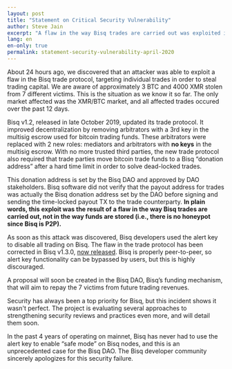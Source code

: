 ```yaml
---
layout: post
title: "Statement on Critical Security Vulnerability"
author: Steve Jain
excerpt: "A flaw in the way Bisq trades are carried out was exploited in early April 2020. <br><br>"
lang: en
en-only: true
permalink: statement-security-vulnerability-april-2020
---
```


About 24 hours ago, we discovered that an attacker was able to exploit a flaw in the Bisq trade protocol, targeting individual trades in order to steal trading capital. We are aware of approximately 3 BTC and 4000 XMR stolen from 7 different victims. This is the situation as we know it so far. The only market affected was the XMR/BTC market, and all affected trades occured over the past 12 days.

Bisq v1.2, released in late October 2019, updated its trade protocol. It improved decentralization by removing arbitrators with a 3rd key in the multisig escrow used for bitcoin trading funds. These arbitrators were replaced with 2 new roles: mediators and arbitrators with **no keys** in the multisig escrow. With no more trusted third parties, the new trade protocol also required that trade parties move bitcoin trade funds to a Bisq “donation address” after a hard time limit in order to solve dead-locked trades.

This donation address is set by the Bisq DAO and approved by DAO stakeholders. Bisq software did not verify that the payout address for trades was actually the Bisq donation address set by the DAO before signing and sending the time-locked payout TX to the trade counterparty. **In plain words, this exploit was the result of a flaw in the way Bisq trades are carried out, not in the way funds are stored (i.e., there is no honeypot since Bisq is P2P).**

As soon as this attack was discovered, Bisq developers used the alert key to disable all trading on Bisq. The flaw in the trade protocol has been corrected in Bisq v1.3.0, [now released](https://github.com/bisq-network/bisq/releases/tag/v1.3.0). Bisq is properly peer-to-peer, so alert key functionality can be bypassed by users, but this is highly discouraged.

A proposal will soon be created in the Bisq DAO, Bisq’s funding mechanism, that will aim to repay the 7 victims from future trading revenues.

Security has always been a top priority for Bisq, but this incident shows it wasn't perfect. The project is evaluating several approaches to strengthening security reviews and practices even more, and will detail them soon.

In the past 4 years of operating on mainnet, Bisq has never had to use the alert key to enable “safe mode” on Bisq nodes, and this is an unprecedented case for the Bisq DAO. The Bisq developer community sincerely apologizes for this security failure.
